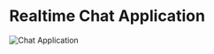# Realtime Chat Application


![Chat Application](https://i.ytimg.com/vi/ZwFA3YMfkoc/maxresdefault.jpg)

